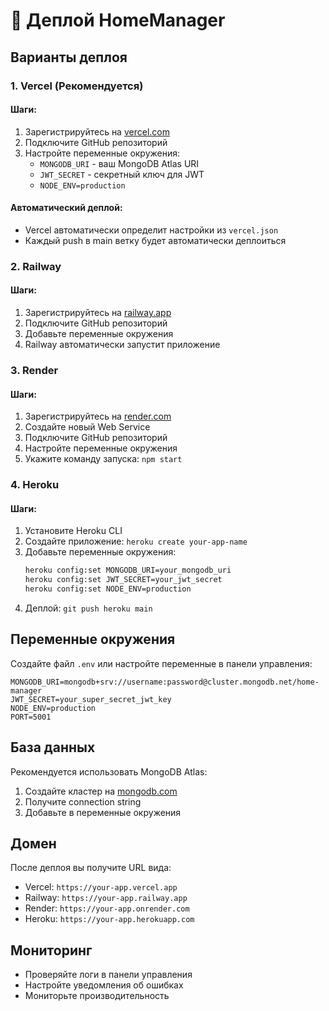 # 🚀 Деплой HomeManager

## Варианты деплоя

### 1. Vercel (Рекомендуется)

#### Шаги:
1. Зарегистрируйтесь на [vercel.com](https://vercel.com)
2. Подключите GitHub репозиторий
3. Настройте переменные окружения:
   - `MONGODB_URI` - ваш MongoDB Atlas URI
   - `JWT_SECRET` - секретный ключ для JWT
   - `NODE_ENV=production`

#### Автоматический деплой:
- Vercel автоматически определит настройки из `vercel.json`
- Каждый push в main ветку будет автоматически деплоиться

### 2. Railway

#### Шаги:
1. Зарегистрируйтесь на [railway.app](https://railway.app)
2. Подключите GitHub репозиторий
3. Добавьте переменные окружения
4. Railway автоматически запустит приложение

### 3. Render

#### Шаги:
1. Зарегистрируйтесь на [render.com](https://render.com)
2. Создайте новый Web Service
3. Подключите GitHub репозиторий
4. Настройте переменные окружения
5. Укажите команду запуска: `npm start`

### 4. Heroku

#### Шаги:
1. Установите Heroku CLI
2. Создайте приложение: `heroku create your-app-name`
3. Добавьте переменные окружения:
   ```bash
   heroku config:set MONGODB_URI=your_mongodb_uri
   heroku config:set JWT_SECRET=your_jwt_secret
   heroku config:set NODE_ENV=production
   ```
4. Деплой: `git push heroku main`

## Переменные окружения

Создайте файл `.env` или настройте переменные в панели управления:

```env
MONGODB_URI=mongodb+srv://username:password@cluster.mongodb.net/home-manager
JWT_SECRET=your_super_secret_jwt_key
NODE_ENV=production
PORT=5001
```

## База данных

Рекомендуется использовать MongoDB Atlas:
1. Создайте кластер на [mongodb.com](https://mongodb.com)
2. Получите connection string
3. Добавьте в переменные окружения

## Домен

После деплоя вы получите URL вида:
- Vercel: `https://your-app.vercel.app`
- Railway: `https://your-app.railway.app`
- Render: `https://your-app.onrender.com`
- Heroku: `https://your-app.herokuapp.com`

## Мониторинг

- Проверяйте логи в панели управления
- Настройте уведомления об ошибках
- Мониторьте производительность
